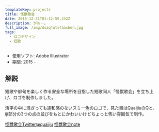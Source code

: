 ```yaml
---
templateKey: projects
title: 怪獣歌会
date: 2015-12-31T03:12:59.232Z
description: がおー。
full_image: /img/doaq4utv4aaxben.jpg
tags:
  - ロゴデザイン
  - 短歌
---
```


 - 使用ソフト: Adobe Illustrator
 - 期間: 2015 -

## 解説

短歌や俳句を楽しく作る安全な場所を目指した短歌同人「怪獣歌会」を立ち上げ、ロゴを制作しました。

活字の中に混ざっても違和感のないスミ一色のロゴで、見た目はQuaijiuのQと、iji部分の3つの点の並びをもとにかわいいけどちょっと怖い雰囲気で制作。

[怪獣歌会Twitter@quaijiu](https://twitter.com/quaijiu)
[怪獣歌会note](https://note.mu/quaijiu/)

